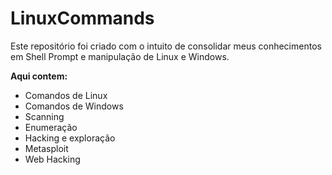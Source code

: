 # LinuxCommands

Este repositório foi criado com o intuito de consolidar meus conhecimentos em Shell Prompt e manipulação de Linux e Windows.

**Aqui contem:**
- Comandos de Linux
- Comandos de Windows
- Scanning
- Enumeração
- Hacking e exploração
- Metasploit 
- Web Hacking 